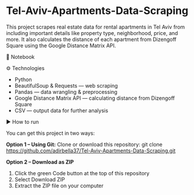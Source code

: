 # Tel-Aviv-Apartments-Data-Scraping
This project scrapes real estate data for rental apartments in Tel Aviv from including important details like property type, neighborhood, price, and more. It also calculates the distance of each apartment from Dizengoff Square using the Google Distance Matrix API.

📓 Notebook

⚙️ Technologies
- Python
- BeautifulSoup & Requests — web scraping
- Pandas — data wrangling & preprocessing
- Google Distance Matrix API — calculating distance from Dizengoff Square
- CSV — output data for further analysis

▶️ How to run

You can get this project in two ways:

**Option 1 – Using Git:**
Clone or download this repository:
git clone https://github.com/adirbella37/Tel-Aviv-Apartments-Data-Scraping.git

**Option 2 – Download as ZIP**
1. Click the green Code button at the top of this repository
2. Select Download ZIP
3. Extract the ZIP file on your computer
